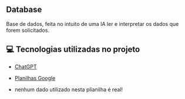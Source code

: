 ## Database
Base de dados, feita no intuito de uma IA ler e interpretar os dados que forem solicitados.

## 💻 Tecnologias utilizadas no projeto

- [ChatGPT](https://chat.openai.com/) 
- [Planilhas Google](https://docs.google.com/spreadsheets/u/0/)

- nenhum dado utilizado nesta plianilha é real!
